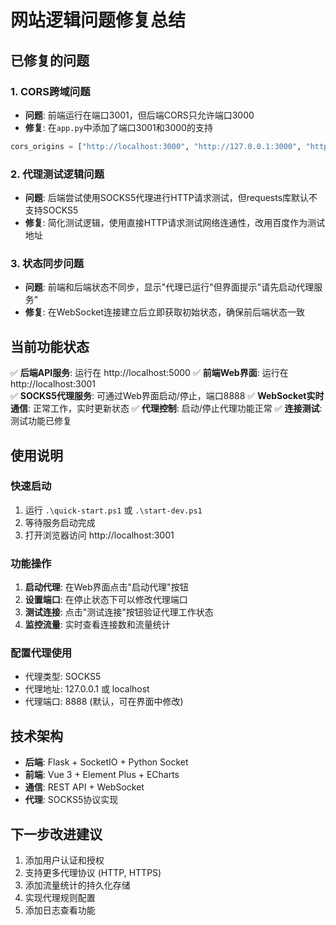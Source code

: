 # 网站逻辑问题修复总结

## 已修复的问题

### 1. CORS跨域问题
- **问题**: 前端运行在端口3001，但后端CORS只允许端口3000
- **修复**: 在`app.py`中添加了端口3001和3000的支持
```python
cors_origins = ["http://localhost:3000", "http://127.0.0.1:3000", "http://localhost:3001", "http://127.0.0.1:3001"]
```

### 2. 代理测试逻辑问题
- **问题**: 后端尝试使用SOCKS5代理进行HTTP请求测试，但requests库默认不支持SOCKS5
- **修复**: 简化测试逻辑，使用直接HTTP请求测试网络连通性，改用百度作为测试地址

### 3. 状态同步问题
- **问题**: 前端和后端状态不同步，显示"代理已运行"但界面提示"请先启动代理服务"
- **修复**: 在WebSocket连接建立后立即获取初始状态，确保前后端状态一致

## 当前功能状态

✅ **后端API服务**: 运行在 http://localhost:5000
✅ **前端Web界面**: 运行在 http://localhost:3001  
✅ **SOCKS5代理服务**: 可通过Web界面启动/停止，端口8888
✅ **WebSocket实时通信**: 正常工作，实时更新状态
✅ **代理控制**: 启动/停止代理功能正常
✅ **连接测试**: 测试功能已修复

## 使用说明

### 快速启动
1. 运行 `.\quick-start.ps1` 或 `.\start-dev.ps1`
2. 等待服务启动完成
3. 打开浏览器访问 http://localhost:3001

### 功能操作
1. **启动代理**: 在Web界面点击"启动代理"按钮
2. **设置端口**: 在停止状态下可以修改代理端口
3. **测试连接**: 点击"测试连接"按钮验证代理工作状态
4. **监控流量**: 实时查看连接数和流量统计

### 配置代理使用
- 代理类型: SOCKS5
- 代理地址: 127.0.0.1 或 localhost
- 代理端口: 8888 (默认，可在界面中修改)

## 技术架构
- **后端**: Flask + SocketIO + Python Socket
- **前端**: Vue 3 + Element Plus + ECharts
- **通信**: REST API + WebSocket
- **代理**: SOCKS5协议实现

## 下一步改进建议
1. 添加用户认证和授权
2. 支持更多代理协议 (HTTP, HTTPS)
3. 添加流量统计的持久化存储
4. 实现代理规则配置
5. 添加日志查看功能
